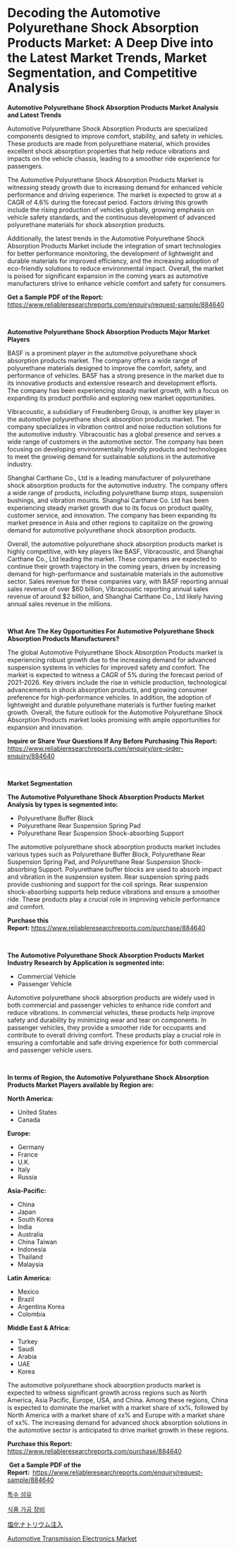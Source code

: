 <p><h1>Decoding the Automotive Polyurethane Shock Absorption Products Market: A Deep Dive into the Latest Market Trends, Market Segmentation, and Competitive Analysis</h1></p><p><strong>Automotive Polyurethane Shock Absorption Products Market Analysis and Latest Trends</strong></p>
<p><p>Automotive Polyurethane Shock Absorption Products are specialized components designed to improve comfort, stability, and safety in vehicles. These products are made from polyurethane material, which provides excellent shock absorption properties that help reduce vibrations and impacts on the vehicle chassis, leading to a smoother ride experience for passengers.</p><p>The Automotive Polyurethane Shock Absorption Products Market is witnessing steady growth due to increasing demand for enhanced vehicle performance and driving experience. The market is expected to grow at a CAGR of 4.6% during the forecast period. Factors driving this growth include the rising production of vehicles globally, growing emphasis on vehicle safety standards, and the continuous development of advanced polyurethane materials for shock absorption products.</p><p>Additionally, the latest trends in the Automotive Polyurethane Shock Absorption Products Market include the integration of smart technologies for better performance monitoring, the development of lightweight and durable materials for improved efficiency, and the increasing adoption of eco-friendly solutions to reduce environmental impact. Overall, the market is poised for significant expansion in the coming years as automotive manufacturers strive to enhance vehicle comfort and safety for consumers.</p></p>
<p><strong>Get a Sample PDF of the Report:&nbsp;</strong> <a href="https://www.reliableresearchreports.com/enquiry/request-sample/884640">https://www.reliableresearchreports.com/enquiry/request-sample/884640</a></p>
<p>&nbsp;</p>
<p><strong>Automotive Polyurethane Shock Absorption Products Major Market Players</strong></p>
<p><p>BASF is a prominent player in the automotive polyurethane shock absorption products market. The company offers a wide range of polyurethane materials designed to improve the comfort, safety, and performance of vehicles. BASF has a strong presence in the market due to its innovative products and extensive research and development efforts. The company has been experiencing steady market growth, with a focus on expanding its product portfolio and exploring new market opportunities.</p><p>Vibracoustic, a subsidiary of Freudenberg Group, is another key player in the automotive polyurethane shock absorption products market. The company specializes in vibration control and noise reduction solutions for the automotive industry. Vibracoustic has a global presence and serves a wide range of customers in the automotive sector. The company has been focusing on developing environmentally friendly products and technologies to meet the growing demand for sustainable solutions in the automotive industry.</p><p>Shanghai Carthane Co., Ltd is a leading manufacturer of polyurethane shock absorption products for the automotive industry. The company offers a wide range of products, including polyurethane bump stops, suspension bushings, and vibration mounts. Shanghai Carthane Co. Ltd has been experiencing steady market growth due to its focus on product quality, customer service, and innovation. The company has been expanding its market presence in Asia and other regions to capitalize on the growing demand for automotive polyurethane shock absorption products.</p><p>Overall, the automotive polyurethane shock absorption products market is highly competitive, with key players like BASF, Vibracoustic, and Shanghai Carthane Co., Ltd leading the market. These companies are expected to continue their growth trajectory in the coming years, driven by increasing demand for high-performance and sustainable materials in the automotive sector. Sales revenue for these companies vary, with BASF reporting annual sales revenue of over $60 billion, Vibracoustic reporting annual sales revenue of around $2 billion, and Shanghai Carthane Co., Ltd likely having annual sales revenue in the millions.</p></p>
<p>&nbsp;</p>
<p><strong>What Are The Key Opportunities For Automotive Polyurethane Shock Absorption Products Manufacturers?</strong></p>
<p><p>The global Automotive Polyurethane Shock Absorption Products market is experiencing robust growth due to the increasing demand for advanced suspension systems in vehicles for improved safety and comfort. The market is expected to witness a CAGR of 5% during the forecast period of 2021-2026. Key drivers include the rise in vehicle production, technological advancements in shock absorption products, and growing consumer preference for high-performance vehicles. In addition, the adoption of lightweight and durable polyurethane materials is further fueling market growth. Overall, the future outlook for the Automotive Polyurethane Shock Absorption Products market looks promising with ample opportunities for expansion and innovation.</p></p>
<p><strong>Inquire or Share Your Questions If Any Before Purchasing This Report:</strong> <a href="https://www.reliableresearchreports.com/enquiry/pre-order-enquiry/884640">https://www.reliableresearchreports.com/enquiry/pre-order-enquiry/884640</a></p>
<p>&nbsp;</p>
<p><strong>Market Segmentation</strong></p>
<p><strong>The Automotive Polyurethane Shock Absorption Products Market Analysis by types is segmented into:</strong></p>
<p><ul><li>Polyurethane Buffer Block</li><li>Polyurethane Rear Suspension Spring Pad</li><li>Polyurethane Rear Suspension Shock-absorbing Support</li></ul></p>
<p><p>The automotive polyurethane shock absorption products market includes various types such as Polyurethane Buffer Block, Polyurethane Rear Suspension Spring Pad, and Polyurethane Rear Suspension Shock-absorbing Support. Polyurethane buffer blocks are used to absorb impact and vibration in the suspension system. Rear suspension spring pads provide cushioning and support for the coil springs. Rear suspension shock-absorbing supports help reduce vibrations and ensure a smoother ride. These products play a crucial role in improving vehicle performance and comfort.</p></p>
<p><strong>Purchase this Report:&nbsp;</strong><a href="https://www.reliableresearchreports.com/purchase/884640">https://www.reliableresearchreports.com/purchase/884640</a></p>
<p>&nbsp;</p>
<p><strong>The Automotive Polyurethane Shock Absorption Products Market Industry Research by Application is segmented into:</strong></p>
<p><ul><li>Commercial Vehicle</li><li>Passenger Vehicle</li></ul></p>
<p><p>Automotive polyurethane shock absorption products are widely used in both commercial and passenger vehicles to enhance ride comfort and reduce vibrations. In commercial vehicles, these products help improve safety and durability by minimizing wear and tear on components. In passenger vehicles, they provide a smoother ride for occupants and contribute to overall driving comfort. These products play a crucial role in ensuring a comfortable and safe driving experience for both commercial and passenger vehicle users.</p></p>
<p>&nbsp;</p>
<p><strong>In terms of Region, the Automotive Polyurethane Shock Absorption Products Market Players available by Region are:</strong></p>
<p>
    <p> <strong> North America: </strong>
        <ul>
            <li>United States</li>
            <li>Canada</li>
        </ul>
        </p> 
    <p> <strong> Europe: </strong>
        <ul>
            <li>Germany</li>
            <li>France</li>
            <li>U.K.</li>
            <li>Italy</li>
            <li>Russia</li>
        </ul>
        </p> 
    <p> <strong> Asia-Pacific: </strong>
        <ul>
            <li>China</li>
            <li>Japan</li>
            <li>South Korea</li>
            <li>India</li>
            <li>Australia</li>
            <li>China Taiwan</li>
            <li>Indonesia</li>
            <li>Thailand</li>
            <li>Malaysia</li>
        </ul>
        </p> 
    <p> <strong> Latin America: </strong>
        <ul>
            <li>Mexico</li>
            <li>Brazil</li>
            <li>Argentina Korea</li>
            <li>Colombia</li>
        </ul>
        </p> 
    <p> <strong> Middle East & Africa: </strong>
        <ul>
            <li>Turkey</li>
            <li>Saudi</li>
            <li>Arabia</li>
            <li>UAE</li>
            <li>Korea</li>
        </ul>
    </p>
    </p>
<p><p>The automotive polyurethane shock absorption products market is expected to witness significant growth across regions such as North America, Asia Pacific, Europe, USA, and China. Among these regions, China is expected to dominate the market with a market share of xx%, followed by North America with a market share of xx% and Europe with a market share of xx%. The increasing demand for advanced shock absorption solutions in the automotive sector is anticipated to drive market growth in these regions.</p></p>
<p><strong>Purchase this Report: </strong><a href="https://www.reliableresearchreports.com/purchase/884640">https://www.reliableresearchreports.com/purchase/884640</a></p>
<p>&nbsp;<strong>Get a Sample PDF of the Report:&nbsp;&nbsp;</strong><a href="https://www.reliableresearchreports.com/enquiry/request-sample/884640">https://www.reliableresearchreports.com/enquiry/request-sample/884640</a></p>
<p><strong></strong></p>
<p><p><a href="https://medium.com/@elenrrera7685/%ED%8A%B9%EC%88%98-%EC%84%AC%EC%9C%A0-%EC%8B%9C%EC%9E%A5-%EA%B7%9C%EB%AA%A8-cagr-2024-2030%EB%85%84-%ED%8A%B8%EB%A0%8C%EB%93%9C-bb8a67fe3bf3">특수 섬유</a></p><p><a href="https://medium.com/@elenrrera7685/%EC%8B%9D%ED%92%88-%EA%B0%80%EA%B3%B5-%EC%9E%A5%EB%B9%84-%EC%8B%9C%EC%9E%A5-%EA%B7%9C%EB%AA%A8-cagr-%ED%8A%B8%EB%A0%8C%EB%93%9C-2024-2030-e1b413f31fcd">식품 가공 장비</a></p><p><a href="https://medium.com/@suysuyheng/%E5%A1%A9%E5%8C%96%E3%83%8A%E3%83%88%E3%83%AA%E3%82%A6%E3%83%A0%E6%B3%A8%E5%85%A5%E5%B8%82%E5%A0%B4%E3%81%AE%E3%83%88%E3%83%AC%E3%83%B3%E3%83%89%E3%81%A8%E5%B8%82%E5%A0%B4%E5%88%86%E6%9E%90%E3%81%AF-2024%E5%B9%B4%E3%81%8B%E3%82%892031%E5%B9%B4%E3%81%AE%E6%9C%9F%E9%96%93%E3%81%AB%E4%BA%88%E6%B8%AC%E3%81%95%E3%82%8C%E3%81%A6%E3%81%84%E3%81%BE%E3%81%99-0b6e0396a116">塩化ナトリウム注入</a></p><p><a href="https://github.com/edytherolanlouisejk1miz0wig/Market-Research-Report-List-1/blob/main/automotive-transmission-electronics-market.md">Automotive Transmission Electronics Market</a></p></p>